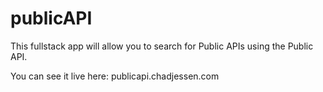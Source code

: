 # publicAPI

This fullstack app will allow you to search for Public APIs using the Public API.

You can see it live here: publicapi.chadjessen.com

